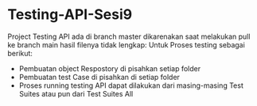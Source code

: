 # Testing-API-Sesi9
Project Testing API ada di branch master dikarenakan saat melakukan pull ke branch main hasil filenya tidak lengkap:
Untuk Proses testing sebagai berikut:
- Pembuatan object Respostory di pisahkan setiap folder
- Pembuatan test Case di pisahkan di setiap folder
- Proses running testing API dapat dilakukan dari masing-masing Test Suites atau pun dari Test Suites All 

